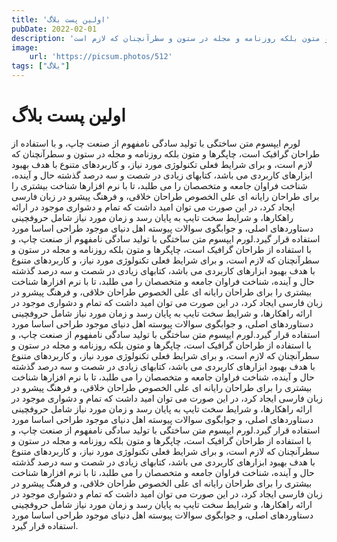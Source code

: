```yaml
---
title: 'اولین پست بلاگ'
pubDate: 2022-02-01
description: 'لورم ایپسوم متن ساختگی با تولید سادگی نامفهوم از صنعت چاپ و با استفاده از طراحان گرافیک است چاپگرها و متون بلکه روزنامه و مجله در ستون و سطرآنچنان که لازم است'
image:
    url: 'https://picsum.photos/512'
tags: ["بلاگ"]
---
```

# اولین پست بلاگ

لورم ایپسوم متن ساختگی با تولید سادگی نامفهوم از صنعت چاپ، و با استفاده از طراحان گرافیک است، چاپگرها و متون بلکه روزنامه و مجله در ستون و سطرآنچنان که لازم است، و برای شرایط فعلی تکنولوژی مورد نیاز، و کاربردهای متنوع با هدف بهبود ابزارهای کاربردی می باشد، کتابهای زیادی در شصت و سه درصد گذشته حال و آینده، شناخت فراوان جامعه و متخصصان را می طلبد، تا با نرم افزارها شناخت بیشتری را برای طراحان رایانه ای علی الخصوص طراحان خلاقی، و فرهنگ پیشرو در زبان فارسی ایجاد کرد، در این صورت می توان امید داشت که تمام و دشواری موجود در ارائه راهکارها، و شرایط سخت تایپ به پایان رسد و زمان مورد نیاز شامل حروفچینی دستاوردهای اصلی، و جوابگوی سوالات پیوسته اهل دنیای موجود طراحی اساسا مورد استفاده قرار گیرد.لورم ایپسوم متن ساختگی با تولید سادگی نامفهوم از صنعت چاپ، و با استفاده از طراحان گرافیک است، چاپگرها و متون بلکه روزنامه و مجله در ستون و سطرآنچنان که لازم است، و برای شرایط فعلی تکنولوژی مورد نیاز، و کاربردهای متنوع با هدف بهبود ابزارهای کاربردی می باشد، کتابهای زیادی در شصت و سه درصد گذشته حال و آینده، شناخت فراوان جامعه و متخصصان را می طلبد، تا با نرم افزارها شناخت بیشتری را برای طراحان رایانه ای علی الخصوص طراحان خلاقی، و فرهنگ پیشرو در زبان فارسی ایجاد کرد، در این صورت می توان امید داشت که تمام و دشواری موجود در ارائه راهکارها، و شرایط سخت تایپ به پایان رسد و زمان مورد نیاز شامل حروفچینی دستاوردهای اصلی، و جوابگوی سوالات پیوسته اهل دنیای موجود طراحی اساسا مورد استفاده قرار گیرد.لورم ایپسوم متن ساختگی با تولید سادگی نامفهوم از صنعت چاپ، و با استفاده از طراحان گرافیک است، چاپگرها و متون بلکه روزنامه و مجله در ستون و سطرآنچنان که لازم است، و برای شرایط فعلی تکنولوژی مورد نیاز، و کاربردهای متنوع با هدف بهبود ابزارهای کاربردی می باشد، کتابهای زیادی در شصت و سه درصد گذشته حال و آینده، شناخت فراوان جامعه و متخصصان را می طلبد، تا با نرم افزارها شناخت بیشتری را برای طراحان رایانه ای علی الخصوص طراحان خلاقی، و فرهنگ پیشرو در زبان فارسی ایجاد کرد، در این صورت می توان امید داشت که تمام و دشواری موجود در ارائه راهکارها، و شرایط سخت تایپ به پایان رسد و زمان مورد نیاز شامل حروفچینی دستاوردهای اصلی، و جوابگوی سوالات پیوسته اهل دنیای موجود طراحی اساسا مورد استفاده قرار گیرد.لورم ایپسوم متن ساختگی با تولید سادگی نامفهوم از صنعت چاپ، و با استفاده از طراحان گرافیک است، چاپگرها و متون بلکه روزنامه و مجله در ستون و سطرآنچنان که لازم است، و برای شرایط فعلی تکنولوژی مورد نیاز، و کاربردهای متنوع با هدف بهبود ابزارهای کاربردی می باشد، کتابهای زیادی در شصت و سه درصد گذشته حال و آینده، شناخت فراوان جامعه و متخصصان را می طلبد، تا با نرم افزارها شناخت بیشتری را برای طراحان رایانه ای علی الخصوص طراحان خلاقی، و فرهنگ پیشرو در زبان فارسی ایجاد کرد، در این صورت می توان امید داشت که تمام و دشواری موجود در ارائه راهکارها، و شرایط سخت تایپ به پایان رسد و زمان مورد نیاز شامل حروفچینی دستاوردهای اصلی، و جوابگوی سوالات پیوسته اهل دنیای موجود طراحی اساسا مورد استفاده قرار گیرد.